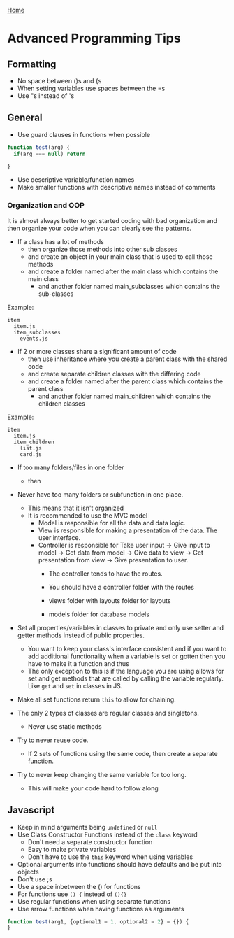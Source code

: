 [Home](./README.md)

# Advanced Programming Tips

## Formatting
- No space between ()s and {s
- When setting variables use spaces between the =s
- Use "s instead of 's

## General
- Use guard clauses in functions when possible

```javascript
function test(arg) {
  if(arg === null) return

}
```

- Use descriptive variable/function names
- Make smaller functions with descriptive names instead of comments


### Organization and OOP
It is almost always better to get started coding with bad organization and then organize your code when you can clearly see the patterns.

- If a class has a lot of methods
  - then organize those methods into other sub classes
  - and create an object in your main class that is used to call those methods
  - and create a folder named after the main class which contains the main class
    - and another folder named main_subclasses which contains the sub-classes

Example:

```
item
  item.js
  item_subclasses
    events.js
```

- If 2 or more classes share a significant amount of code
  - then use inheritance where you create a parent class with the shared code
  - and create separate children classes with the differing code
  - and create a folder named after the parent class which contains the parent class
    - and another folder named main_children which contains the children classes

Example:

```
item
  item.js
  item_children
    list.js
    card.js
```

- If too many folders/files in one folder
  - then
- Never have too many folders or subfunction in one place.
  - This means that it isn't organized
  - It is recommended to use the MVC model
    - Model is responsible for all the data and data logic.
    - View is responsible for making a presentation of the data. The user interface.
    - Controller is responsible for Take user input -> Give input to model -> Get data from model -> Give data to view -> Get presentation from view -> Give presentation to user.
      - The controller tends to have the routes.

      - You should have a controller folder with the routes
      - views folder with layouts folder for layouts
      - models folder for database models



- Set all properties/variables in classes to private and only use setter and getter methods instead of public properties.
  - You want to keep your class's interface consistent and if you want to add additional functionality when a variable is set or gotten then you have to make it a function and thus
  - The only exception to this is if the language you are using allows for set and get methods that are called by calling the variable regularly. Like `get` and `set` in classes in JS.

- Make all set functions return `this` to allow for chaining.

- The only 2 types of classes are regular classes and singletons.
  - Never use static methods

- Try to never reuse code.
  - If 2 sets of functions using the same code, then create a separate function.

- Try to never keep changing the same variable for too long.
  - This will make your code hard to follow along

## Javascript
- Keep in mind arguments being `undefined` or `null`
- Use Class Constructor Functions instead of the `class` keyword
  - Don't need a separate constructor function
  - Easy to make private variables
  - Don't have to use the `this` keyword when using variables
- Optional arguments into functions should have defaults and be put into objects
- Don't use ;s
- Use a space inbetween the ()  for functions
- For functions use `() {` instead of `(){}`
- Use regular functions when using separate functions
- Use arrow functions when having functions as arguments

```javascript
function test(arg1, {optional1 = 1, optional2 = 2} = {}) {
}
```

